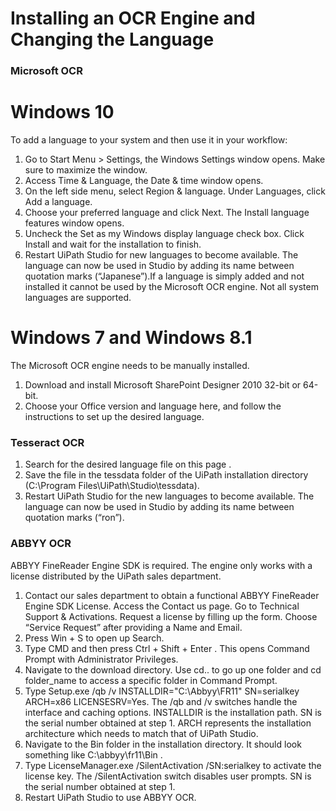 ﻿# Installing an OCR Engine and Changing the Language


### Microsoft OCR

# Windows 10

To add a language to your system and then use it in your workflow:

1. Go to Start Menu > Settings, the Windows Settings window opens. Make sure to maximize the window.
2. Access Time & Language, the Date & time window opens.
3. On the left side menu, select Region & language. Under Languages, click Add a language.
4. Choose your preferred language and click Next. The Install language features window opens.
5. Uncheck the Set as my Windows display language check box. Click Install and wait for the installation to finish.
6. Restart UiPath Studio for new languages to become available. The language can now be used in Studio by adding its name between quotation marks (“Japanese”).If a language is simply added and not installed it cannot be used by the Microsoft OCR engine. Not all system languages are supported.

# Windows 7 and Windows 8.1

The Microsoft OCR engine needs to be manually installed.

1. Download and install Microsoft SharePoint Designer 2010 32-bit or 64-bit.
2. Choose your Office version and language here, and follow the instructions to set up the desired language.


### Tesseract OCR

1. Search for the desired language file on this page .
2. Save the file in the tessdata folder of the UiPath installation directory
                        (C:\Program Files\UiPath\Studio\tessdata).
3. Restart UiPath Studio for the new languages to become available. The language can now be used in Studio by adding its name between quotation marks (“ron”).


### ABBYY OCR

ABBYY FineReader Engine SDK is required. The engine only works with a license distributed by the UiPath sales department.

1. Contact our sales department to obtain a functional ABBYY FineReader Engine SDK License. Access the Contact us page.
Go to Technical Support & Activations.
Request a license by filling up the form.
Choose “Service Request” after providing a Name and Email.
2. Press Win + S to open up Search.
3. Type CMD and then press Ctrl + Shift + Enter . This opens Command Prompt with Administrator Privileges.
4. Navigate to the download directory. Use cd.. to go up one folder and cd folder_name to access a specific folder in Command Prompt.
5. Type Setup.exe /qb /v INSTALLDIR="C:\Abbyy\FR11" SN=serialkey ARCH=x86 LICENSESRV=Yes. The /qb and /v switches handle the interface and caching options.
INSTALLDIR is the installation path.
SN is the serial number obtained at step 1.
ARCH represents the installation architecture which needs to match that of UiPath Studio.
6. Navigate to the Bin folder in the installation directory. It should look something like C:\abbyy\fr11\Bin .
7. Type LicenseManager.exe /SilentActivation /SN:serialkey to activate the license key. The /SilentActivation switch disables user prompts.
SN is the serial number obtained at step 1.
8. Restart UiPath Studio to use ABBYY OCR.

